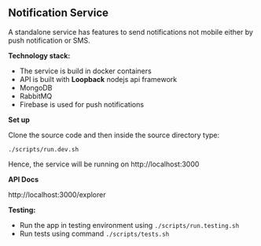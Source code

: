 ## Notification Service
A standalone service has features to send notifications not mobile either by push notification or SMS.

**Technology stack:**

- The service is build in docker containers
 - API is built with **Loopback** nodejs api framework
 - MongoDB
 - RabbitMQ
 - Firebase is used for push notifications

**Set up**

   Clone the source code and then inside the source directory type:
   

    ./scripts/run.dev.sh
Hence, the service will be running on http://localhost:3000

**API Docs**

http://localhost:3000/explorer

**Testing:**

 - Run the app in testing environment using `./scripts/run.testing.sh`
 - Run tests using command `./scripts/tests.sh`

